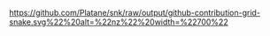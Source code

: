 https://github.com/Platane/snk/raw/output/github-contribution-grid-snake.svg%22%20alt=%22nz%22%20width=%22700%22
